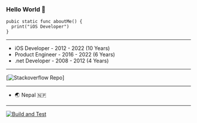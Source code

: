 ### Hello World 🙏

```
pubic static func aboutMe() {
  print("iOS Developer")
}
```

***

- iOS Developer - 2012 - 2022 (10 Years)
- Product Engineer - 2016 - 2022 (6 Years)
- .net Developer - 2008 - 2012 (4 Years)

***

[![Stackoverflow Repo](https://img.shields.io/stackexchange/stackoverflow/r/1294448)]


***

- 🌏 Nepal 🇳🇵 

***

[![Build and Test](https://github.com/apple/swift-protobuf/workflows/Build%20and%20Test/badge.svg)](https://github.com/apple/swift-protobuf/actions?query=workflow%3A%22Build+and+Test%22)

<!--
**bishalg/bishalg** is a ✨ _special_ ✨ repository because its `README.md` (this file) appears on your GitHub profile.

Here are some ideas to get you started:

- 🔭 I’m currently working on ...
- 🌱 I’m currently learning ...
- 👯 I’m looking to collaborate on ...
- 🤔 I’m looking for help with ...
- 💬 Ask me about ...
- 📫 How to reach me: ...
- 😄 Pronouns: ...
- ⚡ Fun fact: ...
-->
